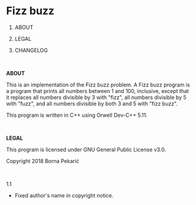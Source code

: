﻿# Fizz buzz

1. ABOUT

2. LEGAL

3. CHANGELOG

<br/>

**ABOUT**

This is an implementation of the Fizz buzz problem. A Fizz buzz program is a program that prints all numbers between 1 and 100, inclusive, except that it replaces all numbers divisible by 3 with "fizz", all numbers divisible by 5 with "fuzz", and all numbers divisible by both 3 and 5 with "fizz buzz".

This program is written in C++ using Orwell Dev-C++ 5.11.

<br/>

**LEGAL**

This program is licensed under GNU General Public License v3.0.

Copyright 2018 Borna Pekarić

<br/>

1.1

- Fixed author's name in copyright notice.